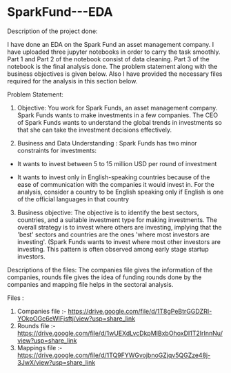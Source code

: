 # SparkFund---EDA

Description of the project done:

I have done an EDA on the Spark Fund an asset management company. I have uploaded three jupyter notebooks in order to carry the task smoothly. Part 1 and Part 2 of the 
notebook consist of data cleaning. Part 3 of the notebook is the final analysis done. The problem statement along with the business objectives is given below. Also I 
have provided the necessary files required for the analysis in this section below.


Problem Statement:

1. Objective: You work for Spark Funds, an asset management company. Spark Funds wants to make investments in a few companies. The CEO of Spark Funds wants to understand
the global trends in investments so that she can take the investment decisions effectively.

2. Business and Data Understanding :
Spark Funds has two minor constraints for investments:

- It wants to invest between 5 to 15 million USD per round of investment

- It wants to invest only in English-speaking countries because of the ease of communication with the companies it would invest in. For the analysis, consider a country
to be English speaking only if English is one of the official languages in that country

3. Business objective:
The objective is to identify the best sectors, countries, and a suitable investment type for making investments. The overall strategy is to invest where others are 
investing, implying that the 'best' sectors and countries are the ones 'where most investors are investing'. (Spark Funds wants to invest where most other investors are
investing. This pattern is often observed among early stage startup investors.


Descriptions of the files: The companies file gives the information of the companies, rounds file gives the idea of funding rounds done by the companies and mapping file helps in the sectoral analysis.


Files :

1. Companies file :- https://drive.google.com/file/d/1T8gPeBtrGGDZRI-YOkpOGc6eWlFjsftj/view?usp=share_link
2. Rounds file :- https://drive.google.com/file/d/1wUEXdLvcDkpMIBxbOhoxDI1T2IrInnNu/view?usp=share_link
3. Mappings file :- https://drive.google.com/file/d/1TQ9FYWGvojbnoGZjqv5QGZze48j-3JwX/view?usp=share_link

